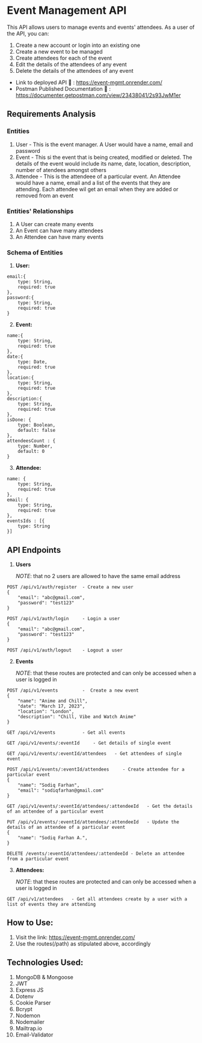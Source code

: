 # Event Management API
This API allows users to manage events and events' attendees. As a user of the API, you can:
1. Create a new account or login into an existing one
2. Create a new event to be managed
3. Create attendees for each of the event
4. Edit the details of the attendees of any event
5. Delete the details of the attendees of any event

- Link to deployed API :link: : https://event-mgmt.onrender.com/
- Postman Published Documentation :link: : https://documenter.getpostman.com/view/23438041/2s93JwM1er

## Requirements Analysis
### Entities
1. User - This is the event manager. A User would have a name, email and password
2. Event - This si the event that is being created, modified or deleted. The details of the event would include its name, date, location, description, number of atendees amongst others
3. Attendee - This is the attendeee of a particular event. An Attendee would have a name, email and a list of the events that they are attending. Each attendee wil get an email when they are added or removed from an event

### Entities' Relationships
1. A User can create many events
2. An Event can have many attendees
3. An Attendee can have many events

### Schema of Entities
1. **User:**
```
email:{
    type: String,
    required: true
}, 
password:{
    type: String,
    required: true
}
```
2. **Event:**
```
name:{
    type: String,
    required: true
}, 
date:{
    type: Date,
    required: true
},
location:{
    type: String,
    required: true
},
description:{
    type: String,
    required: true
},
isDone: {
    type: Boolean,
    default: false
},
attendeesCount : {
    type: Number,
    default: 0
}
```
3. **Attendee:**
```
name: {
    type: String,
    required: true
},
email: {
    type: String,
    required: true
},
eventsIds : [{
    type: String
}]
```


## API Endpoints
1. **Users**

    *NOTE*: that no 2 users are allowed to have the same email address
```
POST /api/v1/auth/register  - Create a new user
{
    "email": "abc@gmail.com",
    "password": "test123"
}

POST /api/v1/auth/login     - Login a user
{
    "email": "abc@gmail.com",
    "password": "test123"
}

POST /api/v1/auth/logout    - Logout a user
```

2. **Events**

    *NOTE*: that these routes are protected and can only be accessed when a user is logged in
```
POST /api/v1/events         -  Create a new event
{
    "name": "Anime and Chill", 
    "date": "March 17, 2023",
    "location": "London",
    "description": "Chill, Vibe and Watch Anime"
}

GET /api/v1/events          - Get all events

GET /api/v1/events/:eventId     - Get details of single event

GET /api/v1/events/:eventId/attendees   - Get attendees of single event

POST /api/v1/events/:eventId/attendees     - Create attendee for a particular event
{
    "name": "Sodiq Farhan",
    "email": "sodiqfarhan@gmail.com"
}

GET /api/v1/events/:eventId/attendees/:attendeeId   - Get the details of an attendee of a particular event

PUT /api/v1/events/:eventId/attendees/:attendeeId   - Update the details of an attendee of a particular event
{
    "name": "Sodiq Farhan A.",
}

DELETE /events/:eventId/attendees/:attendeeId - Delete an attendee from a particular event
```

3. **Attendees:**

    *NOTE*: that these routes are protected and can only be accessed when a user is logged in
```
GET /api/v1/attendees   - Get all attendees create by a user with a list of events they are attending
```

## How to Use:
1. Visit the link: https://event-mgmt.onrender.com/
2. Use the routes(/path) as stipulated above, accordingly

## Technologies Used:
1. MongoDB & Mongoose
2. JWT
3. Express JS
4. Dotenv
5. Cookie Parser
6. Bcrypt
7. Nodemon
8. Nodemailer
9. Mailtrap.io
10. Email-Validator